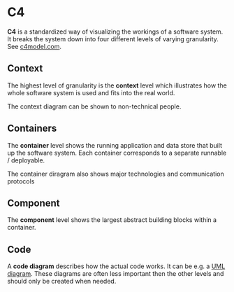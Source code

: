 # C4

**C4** is a standardized way of visualizing the workings of a software system.
It breaks the system down into four different levels of varying granularity. See
[c4model.com](https://c4model.com/).

## Context

The highest level of granularity is the **context** level which illustrates how
the whole software system is used and fits into the real world.

The context diagram can be shown to non-technical people.

## Containers

The **container** level shows the running application and data store that built
up the software system. Each container corresponds to a separate runnable /
deployable.

The container diragram also shows major technologies and communication protocols

## Component

The **component** level shows the largest abstract building blocks within a
container.

## Code

A **code diagram** describes how the actual code works. It can be e.g. a
[UML diagram](./uml.md). These diagrams are often less important then the other
levels and should only be created when needed.
